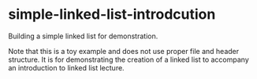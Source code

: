 # simple-linked-list-introdcution
Building a simple linked list for demonstration.

Note that this is a toy example and does not use proper file and header structure. It is for demonstrating the creation of a linked list to accompany an introduction to linked list lecture.
